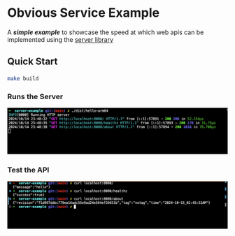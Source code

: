 # Obvious Service Example

A _**simple example**_ to showcase the speed at which web apis can be implemented using the [server library](https://github.com/go-obvious/server)


## Quick Start

```sh
make build
```

### Runs the Server

![](./docs/assets/server.png)

### Test the API

![](./docs/assets/curl.png)